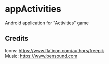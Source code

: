 # appActivities
Android application for "Activities" game

## Credits
Icons: https://www.flaticon.com/authors/freepik  
Music: https://www.bensound.com

